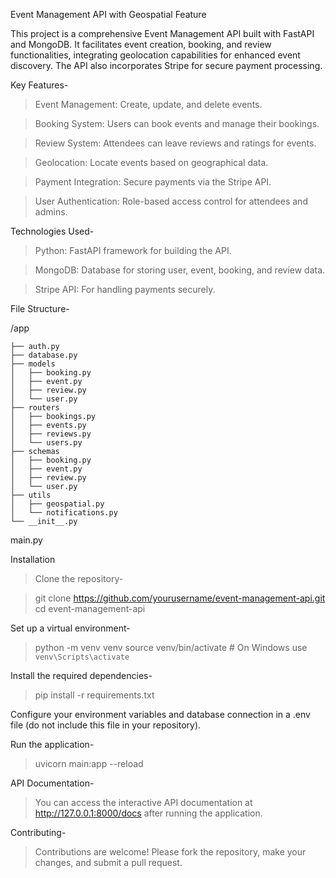 Event Management API with Geospatial Feature

This project is a comprehensive Event Management API built with FastAPI and MongoDB. It facilitates event creation, booking, and review functionalities, integrating geolocation capabilities for enhanced event discovery. The API also incorporates Stripe for secure payment processing.

Key Features-


>Event Management: Create, update, and delete events.

>Booking System: Users can book events and manage their bookings.

>Review System: Attendees can leave reviews and ratings for events.

>Geolocation: Locate events based on geographical data.

>Payment Integration: Secure payments via the Stripe API.

>User Authentication: Role-based access control for attendees and admins.


Technologies Used-


>Python: FastAPI framework for building the API.

>MongoDB: Database for storing user, event, booking, and review data.

>Stripe API: For handling payments securely.

File Structure-

/app

    ├── auth.py
    ├── database.py
    ├── models
    │   ├── booking.py
    │   ├── event.py
    │   ├── review.py
    │   └── user.py
    ├── routers
    │   ├── bookings.py
    │   ├── events.py
    │   ├── reviews.py
    │   └── users.py
    ├── schemas
    │   ├── booking.py
    │   ├── event.py
    │   ├── review.py
    │   └── user.py
    ├── utils
    │   ├── geospatial.py
    │   └── notifications.py
    └── __init__.py
main.py

Installation
>Clone the repository-

>git clone https://github.com/yourusername/event-management-api.git
cd event-management-api

Set up a virtual environment-

>python -m venv venv
source venv/bin/activate  # On Windows use `venv\Scripts\activate`

Install the required dependencies-

>pip install -r requirements.txt

Configure your environment variables and database connection in a .env file (do not include this file in your repository).

Run the application-

>uvicorn main:app --reload


API Documentation-

>You can access the interactive API documentation at http://127.0.0.1:8000/docs after running the application.

Contributing-

>Contributions are welcome! Please fork the repository, make your changes, and submit a pull request.




